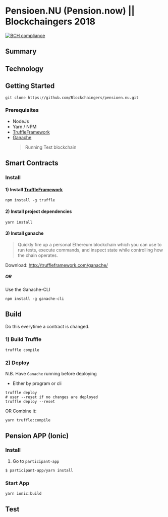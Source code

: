# Pensioen.NU (Pension.now) || Blockchaingers 2018

[![BCH compliance](https://bettercodehub.com/edge/badge/Blockchaingers/pensioen.nu?branch=master&token=a415fea33d78e3dc5a4a7b8cd285a8ce9493d8c0)](https://bettercodehub.com/)

## Summary

## Technology

## Getting Started

```console
git clone https://github.com/Blockchaingers/pensioen.nu.git
```

### Prerequisites

* NodeJs
* Yarn / NPM
* [TruffleFramework](http://truffleframework.com/)
* [Ganache](http://truffleframework.com/ganache/)
  > Running Test blockchain

## Smart Contracts

### Install

#### 1) Install [TruffleFramework](http://truffleframework.com/)

```
npm install -g truffle
```

#### 2) Install project dependencies

```console
yarn install
```

#### 3) Install ganache

> Quickly fire up a personal Ethereum blockchain which you can use to run tests, execute commands, and inspect state while controlling how the chain operates.

Download: http://truffleframework.com/ganache/

##### OR

Use the Ganache-CLI

```console
npm install -g ganache-cli
```

## Build

Do this everytime a contract is changed.

### 1) Build Truffle

```
truffle compile
```

### 2) Deploy

N.B. Have `Ganache` running before deploying

* Either by program or cli

```
truffle deploy
# user --reset if no changes are deployed
truffle deploy --reset
```

OR Combine it:

```console
yarn truffle:compile
```

## Pension APP (Ionic)

### Install

1.  Go to `participant-app`

```console
$ participant-app/yarn install
```

### Start App

```console
yarn ionic:build
```

## Test
